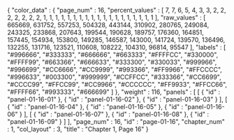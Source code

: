 {
  "color_data" : {
    "page_num" : 16,
    "percent_values" : [
      7,
      7,
      6,
      5,
      4,
      3,
      3,
      2,
      2,
      2,
      2,
      2,
      2,
      2,
      1,
      1,
      1,
      1,
      1,
      1,
      1,
      1,
      1,
      1,
      1,
      1,
      1,
      1,
      1,
      1,
      1,
      1,
      1
    ],
    "raw_values" : [
      665669,
      631752,
      557253,
      504328,
      443144,
      310902,
      280765,
      249084,
      243325,
      233868,
      207643,
      199544,
      190628,
      189757,
      176360,
      164851,
      157445,
      154934,
      153800,
      149285,
      146587,
      143000,
      141724,
      139570,
      136496,
      132255,
      131716,
      123521,
      110608,
      108222,
      104310,
      96814,
      95547
    ],
    "labels" : [
      "#996666",
      "#333333",
      "#666666",
      "#663333",
      "#FFFFCC",
      "#330000",
      "#FFFF99",
      "#663366",
      "#666633",
      "#333300",
      "#330033",
      "#999966",
      "#996699",
      "#CC6666",
      "#CC9999",
      "#993366",
      "#FF9966",
      "#FFCCCC",
      "#996633",
      "#003300",
      "#999999",
      "#CCFFCC",
      "#333366",
      "#CC6699",
      "#CCCC99",
      "#FFCC99",
      "#CC9966",
      "#CCCCCC",
      "#FF9933",
      "#FFCC66",
      "#FFFF66",
      "#993333",
      "#666699"
    ]
  },
  "weight" : 116,
  "panels" : [
    [
      {
        "id" : "panel-01-16-01"
      },
      {
        "id" : "panel-01-16-02"
      },
      {
        "id" : "panel-01-16-03"
      }
    ],
    [
      {
        "id" : "panel-01-16-04"
      },
      {
        "id" : "panel-01-16-05"
      },
      {
        "id" : "panel-01-16-06"
      }
    ],
    [
      {
        "id" : "panel-01-16-07"
      },
      {
        "id" : "panel-01-16-08"
      },
      {
        "id" : "panel-01-16-09"
      }
    ]
  ],
  "page_num" : 16,
  "id" : "page-01-16",
  "chapter_num" : 1,
  "col_layout" : 3,
  "title" : "Chapter 1, Page 16"
}
